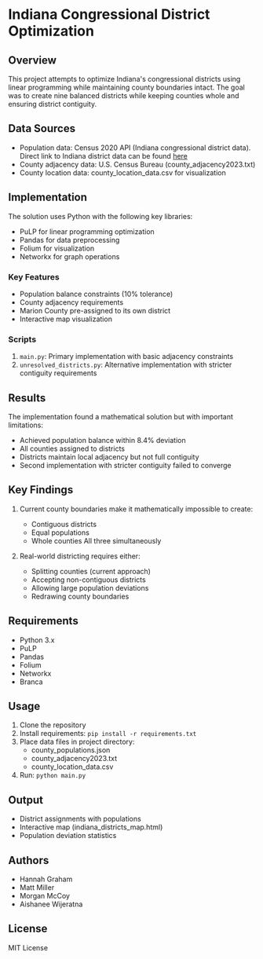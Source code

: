 # Indiana Congressional District Optimization

## Overview
This project attempts to optimize Indiana's congressional districts using linear programming while maintaining county boundaries intact. The goal was to create nine balanced districts while keeping counties whole and ensuring district contiguity.

## Data Sources
- Population data: Census 2020 API (Indiana congressional district data). Direct link to Indiana district data can be found [here](https://api.census.gov/data/2020/dec/pl?get=NAME,P1_001N&for=county%20(or%20part):*&in=state:18%20congressional%20district:01,02,03,04,05,06,07,08,09)
- County adjacency data: U.S. Census Bureau (county_adjacency2023.txt)
- County location data: county_location_data.csv for visualization

## Implementation
The solution uses Python with the following key libraries:
- PuLP for linear programming optimization
- Pandas for data preprocessing
- Folium for visualization
- Networkx for graph operations

### Key Features
- Population balance constraints (10% tolerance)
- County adjacency requirements
- Marion County pre-assigned to its own district
- Interactive map visualization

### Scripts
1. `main.py`: Primary implementation with basic adjacency constraints
2. `unresolved_districts.py`: Alternative implementation with stricter contiguity requirements

## Results
The implementation found a mathematical solution but with important limitations:
- Achieved population balance within 8.4% deviation
- All counties assigned to districts
- Districts maintain local adjacency but not full contiguity
- Second implementation with stricter contiguity failed to converge

## Key Findings
1. Current county boundaries make it mathematically impossible to create:
   - Contiguous districts
   - Equal populations
   - Whole counties
   All three simultaneously

2. Real-world districting requires either:
   - Splitting counties (current approach)
   - Accepting non-contiguous districts
   - Allowing large population deviations
   - Redrawing county boundaries

## Requirements
- Python 3.x
- PuLP
- Pandas
- Folium
- Networkx
- Branca

## Usage
1. Clone the repository
2. Install requirements: `pip install -r requirements.txt`
3. Place data files in project directory:
   - county_populations.json
   - county_adjacency2023.txt
   - county_location_data.csv
4. Run: `python main.py`

## Output
- District assignments with populations
- Interactive map (indiana_districts_map.html)
- Population deviation statistics

## Authors
- Hannah Graham
- Matt Miller
- Morgan McCoy
- Aishanee Wijeratna

## License
MIT License